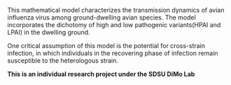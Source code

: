 This mathematical model characterizes the transmission dynamics of avian influenza virus among 
ground-dwelling avian species. The model incorporates the dichotomy of high and low pathogenic variants(HPAI and LPAI) in the dwelling ground. 

One critical assumption of this model is the potential for cross-strain infection, in which individuals in the recovering phase of infection remain susceptible to the heterologous strain. 

**This is an individual research project under the SDSU DiMo Lab** 
